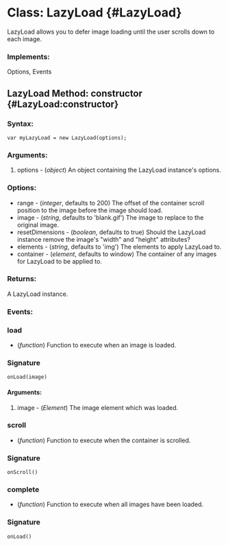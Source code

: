 Class: LazyLoad {#LazyLoad}
=====================================

LazyLoad allows you to defer image loading until the user scrolls down to each image.

### Implements:

Options, Events

LazyLoad Method: constructor {#LazyLoad:constructor}
---------------------------------------------------------------


### Syntax:

	var myLazyLoad = new LazyLoad(options);

### Arguments:

1. options - (*object*)  An object containing the LazyLoad instance's options.

### Options:

* range - (*integer*, defaults to 200)  The offset of the container scroll position to the image before the image should load.
* image - (*string*, defaults to 'blank.gif')  The image to replace to the original image.
* resetDimensions - (*boolean*, defaults to true)  Should the LazyLoad instance remove the image's "width" and "height" attributes?
* elements - (*string*, defaults to 'img')  The elements to apply LazyLoad to.
* container - (*element*, defaults to window)  The container of any images for LazyLoad to be applied to.

### Returns:

A LazyLoad instance.


### Events:

### load

* (*function*) Function to execute when an image is loaded.

### Signature

	onLoad(image)
	
#### Arguments:

1. image - (*Element*) The image element which was loaded.

### scroll

* (*function*) Function to execute when the container is scrolled.

### Signature

	onScroll()
	
### complete

* (*function*) Function to execute when all images have been loaded.

### Signature

	onLoad()